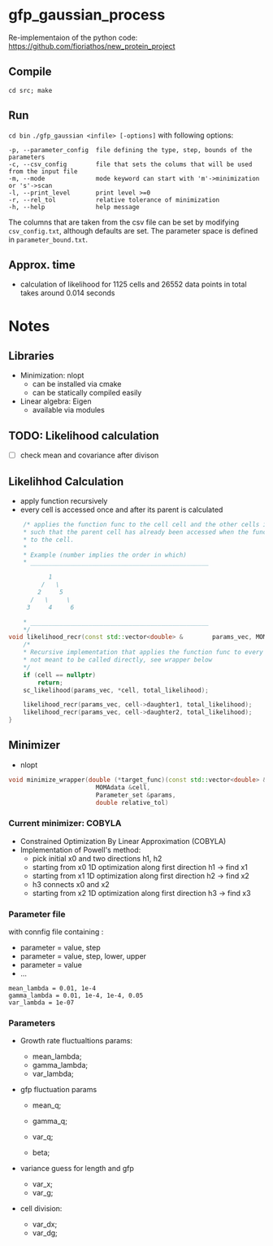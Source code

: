 # gfp_gaussian_process
Re-implementaion of the python code: https://github.com/fioriathos/new_protein_project

## Compile
`cd src; make`

## Run
`cd bin`
`./gfp_gaussian <infile> [-options]` with following options:

```
-p, --parameter_config  file defining the type, step, bounds of the parameters
-c, --csv_config        file that sets the colums that will be used from the input file
-m, --mode              mode keyword can start with 'm'->minimization or 's'->scan
-l, --print_level       print level >=0 
-r, --rel_tol           relative tolerance of minimization
-h, --help              help message
```
The columns that are taken from the csv file can be set by modifying `csv_config.txt`, although defaults are set.
The parameter space is defined in `parameter_bound.txt`.

## Approx. time
- calculation of likelihood for 1125 cells and 26552 data points in total takes around 0.014 seconds

# Notes 

## Libraries
- Minimization: nlopt
  - can be installed via cmake
  - can be statically compiled easily
- Linear algebra: Eigen
  - available via modules
  
## TODO: Likelihood calculation
- [ ] check mean and covariance after divison


## Likelihhod Calculation
- apply function recursively 
- every cell is accessed once and after its parent is calculated

```cpp
    /* applies the function func to the cell cell and the other cells in the genealogy
    * such that the parent cell has already been accessed when the function is applied 
    * to the cell.
    * 
    * Example (number implies the order in which)
    * _________________________________________________ 

	       1
	     /   \
	    2     5
	  /   \     \
	 3     4     6

    * _________________________________________________ 
    */
void likelihood_recr(const std::vector<double> &        params_vec, MOMAdata *cell, double &total_likelihood){
    /*  
    * Recursive implementation that applies the function func to every cell in the genealogy
    * not meant to be called directly, see wrapper below
    */
    if (cell == nullptr)
        return;
    sc_likelihood(params_vec, *cell, total_likelihood);

    likelihood_recr(params_vec, cell->daughter1, total_likelihood);
    likelihood_recr(params_vec, cell->daughter2, total_likelihood);
}
```


## Minimizer 
 - nlopt 

```cpp
void minimize_wrapper(double (*target_func)(const std::vector<double> &x, std::vector<double> &grad, void *p),
                        MOMAdata &cell,
                        Parameter_set &params, 
                        double relative_tol)
```
### Current minimizer: COBYLA
-  Constrained Optimization By Linear Approximation (COBYLA)
-  Implementation of Powell's method:
   -  pick initial x0 and two directions h1, h2
   -  starting from x0 1D optimization along first direction h1 -> find x1
   -  starting from x1 1D optimization along first direction h2 -> find x2
   -  h3 connects x0 and x2
   -  starting from x2 1D optimization along first direction h3 -> find x3

### Parameter file
with connfig file containing :
-    parameter = value, step
-    parameter = value, step, lower, upper
-    parameter = value
-  ...
   
```
mean_lambda = 0.01, 1e-4
gamma_lambda = 0.01, 1e-4, 1e-4, 0.05
var_lambda = 1e-07
```

### Parameters 
- Growth rate fluctualtions params:
    - mean_lambda;  
    - gamma_lambda;  
    - var_lambda;     

- gfp fluctuation params
    - mean_q;    
    - gamma_q;    
    - var_q;  

    - beta;      

- variance guess for length and gfp
    - var_x;      
    - var_g;      

- cell division:
    - var_dx;  
    - var_dg;      
